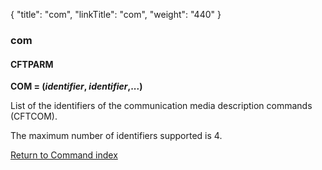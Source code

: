 {
    "title": "com",
    "linkTitle": "com",
    "weight": "440"
}<span id="com"></span>

### com

#### **CFTPARM**

**COM = (*identifier*, *identifier*,...)**

List of the identifiers of the communication
media description commands (CFTCOM).

The maximum number of identifiers supported is 4.

[Return to Command index](../../)
